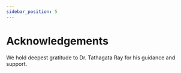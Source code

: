 ```yaml
---
sidebar_position: 5
---
```

# Acknowledgements
We hold deepest gratitude to Dr. Tathagata Ray for his guidance and support.


